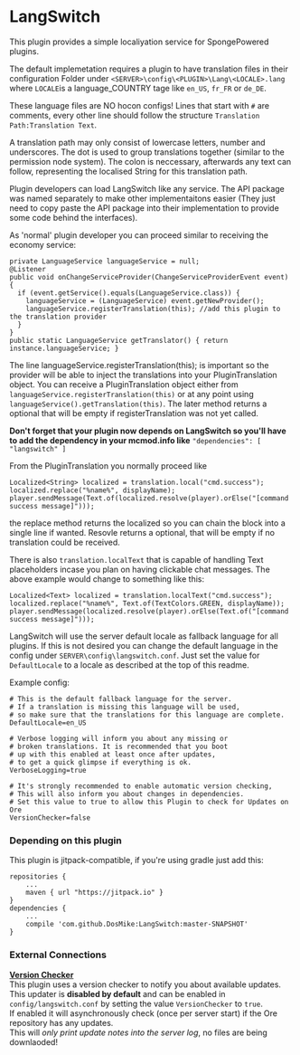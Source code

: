 # LangSwitch

This plugin provides a simple localiyation service for SpongePowered plugins.

The default implemetation requires a plugin to have translation files in their 
configuration Folder under `<SERVER>\config\<PLUGIN>\Lang\<LOCALE>.lang` where
`LOCALE`is a language_COUNTRY tage like `en_US`, `fr_FR` or `de_DE`.

These language files are NO hocon configs!
Lines that start with `#` are comments, every other line should follow the
structure `Translation Path:Translation Text`.

A translation path may only consist of lowercase letters, number and
underscores. The dot is used to group translations together (similar to the
permission node system). The colon is neccessary, afterwards any text can
follow, representing the localised String for this translation path.

Plugin developers can load LangSwitch like any service. The API package was
named separately to make other implementaitons easier (They just need to copy
paste the API package into their implementation to provide some code behind
the interfaces).

As 'normal' plugin developer you can proceed similar to receiving the economy
service:
```
private LanguageService languageService = null;
@Listener
public void onChangeServiceProvider(ChangeServiceProviderEvent event) {
  if (event.getService().equals(LanguageService.class)) {
    languageService = (LanguageService) event.getNewProvider();
    languageService.registerTranslation(this); //add this plugin to the translation provider
  }
}
public static LanguageService getTranslator() { return instance.languageService; }
```
The line languageService.registerTranslation(this); is important so the provider
will be able to inject the translations into your PluginTranslation object.
You can receive a PluginTranslation object either from 
`languageService.registerTranslation(this)` or at any point using
`languageService().getTranslation(this)`. The later method returns a optional 
that will be empty if registerTranslation was not yet called.

**Don't forget that your plugin now depends on LangSwitch so you'll have to add the dependency in your mcmod.info like**
`"dependencies": [ "langswitch" ]`

From the PluginTranslation you normally proceed like
```
Localized<String> localized = translation.local("cmd.success");
localized.replace("%name%", displayName);
player.sendMessage(Text.of(localized.resolve(player).orElse("[command success message]")));
```
the replace method returns the localized so you can chain the block into a 
single line if wanted. Resovle returns a optional, that will be empty if no
translation could be received.

There is also `translation.localText` that is capable of handling Text
placeholders incase you plan on having clickable chat messages. The above
example would change to something like this:
```
Localized<Text> localized = translation.localText("cmd.success");
localized.replace("%name%", Text.of(TextColors.GREEN, displayName));
player.sendMessage(localized.resolve(player).orElse(Text.of("[command success message]")));
```

LangSwitch will use the server default locale as fallback language for all
plugins. If this is not desired you can change the default language in the
config under `SERVER\config\langswitch.conf`. Just set the value for
`DefaultLocale` to a locale as described at the top of this readme.

Example config:
```
# This is the default fallback language for the server.
# If a translation is missing this language will be used,
# so make sure that the translations for this language are complete.
DefaultLocale=en_US

# Verbose logging will inform you about any missing or
# broken translations. It is recommended that you boot
# up with this enabled at least once after updates,
# to get a quick glimpse if everything is ok.
VerboseLogging=true

# It's strongly recommended to enable automatic version checking,
# This will also inform you about changes in dependencies.
# Set this value to true to allow this Plugin to check for Updates on Ore
VersionChecker=false
```

### Depending on this plugin

This plugin is jitpack-compatible, if you're using gradle just add this:
```{groovy}
repositories {
    ...
    maven { url "https://jitpack.io" }
}
dependencies {
    ...
    compile 'com.github.DosMike:LangSwitch:master-SNAPSHOT'
}
```

### External Connections

**[Version Checker](https://github.com/DosMike/SpongePluginVersionChecker)**  
This plugin uses a version checker to notify you about available updates.  
This updater is **disabled by default** and can be enabled in `config/langswitch.conf`
by setting the value `VersionChecker` to `true`.  
If enabled it will asynchronously check (once per server start) if the Ore repository has any updates.  
This will *only print update notes into the server log*, no files are being downlaoded!